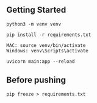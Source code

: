 ## Getting Started

```
python3 -m venv venv

pip install -r requirements.txt

MAC: source venv/bin/activate
Windows: venv\Scripts\activate

uvicorn main:app --reload
```

## Before pushing 

```
pip freeze > requirements.txt
```